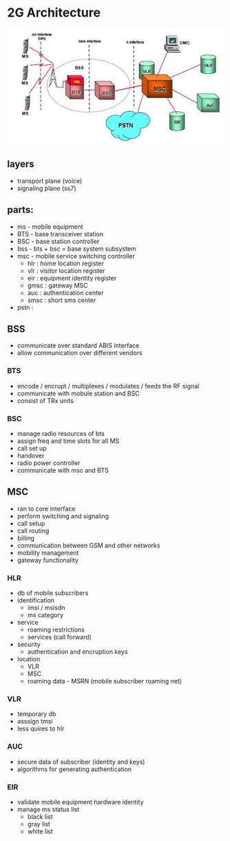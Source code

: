 # 2G Architecture


![](../media/2g_general2.jpg)

## layers
* transport plane (voice)
* signaling plane (ss7)

## parts:
* ms - mobile equipment
* BTS - base transceiver station
* BSC - base station controller
* bss - bts + bsc = base system subsystem
* msc - mobile service switching controller
  - hlr : home location register  
  - vlr : visitor location register
  - eir : equipment identity register
  - gmsc : gateway MSC
  - auc : authentication center
  - smsc : short sms center
* pstn :


## BSS  
* communicate over standard ABIS interface
* allow communication over different vendors

### BTS
*  encode / encrupt / multiplexes / modulates / feeds the RF signal
* communicate with mobule station and BSC
* consist of TRx units

### BSC
* manage radio resources of bts
* assign freq and time slots for all MS
* call set up
* handover
* radio power controller
* communicate with msc and BTS

## MSC
* ran to core interface
* perform switching and signaling
* call setup
* call routing
* billing
* communication between GSM and other networks
* mobility management
* gateway functionality

### HLR
* db of mobile subscribers
* identification
  - imsi / msisdn
  - ms category
* service
  - roaming restrictions
  - services (call forward)
* security
  - authentication and encruption keys
* location
  - VLR
  - MSC
  - roaming data - MSRN (mobile subscriber roaming net)

### VLR
* temporary db
* asssign tmsi
* less quires to hlr

### AUC
* secure data of subscriber (identity and keys)
* algorithms for generating authentication

### EIR
* validate mobile equipment hardware identity
* manage ms status list
  - black list
  - gray list
  - white list
